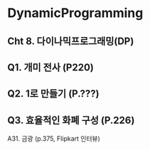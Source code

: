 # DynamicProgramming
Cht 8. 다이나믹프로그래밍(DP)
---
Q1. 개미 전사 (P220)
---
Q2. 1로 만들기 (P.???)
---
Q3. 효율적인 화폐 구성 (P.226)
---
A31. 금광 (p.375, Flipkart 인터뷰)

